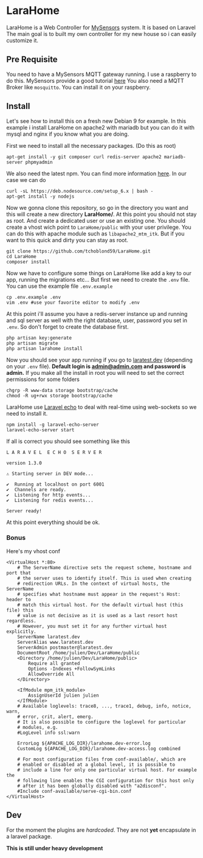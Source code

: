  # LaraHome

LaraHome is a Web Controller for [MySensors](https://www.mysensors.org/) system. It is based on Laravel
The main goal is to built my own controller for my new house so i can easily customize it.

## Pre Requisite

You need to have a MySensors MQTT gateway running. I use a raspberry to do this. MySensors provide a good tutorial [here](https://www.mysensors.org/build/raspberry)
You also need a MQTT Broker like ``mosquitto``. You can install it on your raspberry. 

## Install

Let's see how to install this on a fresh new Debian 9 for example. In this example i install LaraHome on apache2 with mariadb but you can do it with mysql and nginx if you know what you are doing.

First we need to install all the necessary packages. (Do this as root)

```
apt-get install -y git composer curl redis-server apache2 mariadb-server phpmyadmin
```
 We also need the latest npm. You can find more information [here](https://nodejs.org/en/download/package-manager/). In our case we can do
```
curl -sL https://deb.nodesource.com/setup_6.x | bash -
apt-get install -y nodejs
```

Now we gonna clone this repository, so go in the directory you want and this will create a new directory **LaraHome/**. At this point you should not stay as root. And create a dedicated user or use an existing one.
You should create a vhost wich point to ``LaraHome/public`` with your user privilege. You can do this with apache module such as ``libapache2_mtm_itk``. But if you want to this quick and dirty you can stay as root.

```
git clone https://github.com/tchoblond59/LaraHome.git
cd LaraHome
composer install
```

Now we have to configure some things on LaraHome like add a key to our app, running the migrations etc...
But first we need to create the ``.env`` file. You can use the example file ``.env.example``

```
cp .env.example .env
vim .env #use your favorite editor to modify .env
```

At this point i'll assume you have a redis-server instance up and running and sql server as well with the right database, user, password you set in ``.env``. So don't forget to create the database first.

```
php artisan key:generate
php artisan migrate
php artisan larahome install
```

Now you should see your app running if you go to [laratest.dev](http://laratest.dev) (depending on your ``.env`` file). **Default login is admin@admin.com and password is admin.**
If you make all the install in root you will need to set the correct permissions for some folders
```
chgrp -R www-data storage bootstrap/cache
chmod -R ug+rwx storage bootstrap/cache
```

LaraHome use [Laravel echo](https://laravel.com/docs/5.4/broadcasting#installing-laravel-echo) to deal with real-time using web-sockets so we need to install it.

```
npm install -g laravel-echo-server
laravel-echo-server start
```
If all is correct you should see something like this
```
L A R A V E L  E C H O  S E R V E R

version 1.3.0

⚠ Starting server in DEV mode...

✔  Running at localhost on port 6001
✔  Channels are ready.
✔  Listening for http events...
✔  Listening for redis events...

Server ready!
```
At this point everything should be ok.

### Bonus
Here's my vhost conf
```
<VirtualHost *:80>
	# The ServerName directive sets the request scheme, hostname and port that
	# the server uses to identify itself. This is used when creating
	# redirection URLs. In the context of virtual hosts, the ServerName
	# specifies what hostname must appear in the request's Host: header to
	# match this virtual host. For the default virtual host (this file) this
	# value is not decisive as it is used as a last resort host regardless.
	# However, you must set it for any further virtual host explicitly.
	ServerName laratest.dev
	ServerAlias www.laratest.dev
	ServerAdmin postmaster@laratest.dev
	DocumentRoot /home/julien/Dev/LaraHome/public
	<Directory /home/julien/Dev/LaraHome/public>
		Require all granted
		Options -Indexes +FollowSymLinks
		AllowOverride All
	</Directory>
	
	<IfModule mpm_itk_module>
		AssignUserId julien julien
	</IfModule>
	# Available loglevels: trace8, ..., trace1, debug, info, notice, warn,
	# error, crit, alert, emerg.
	# It is also possible to configure the loglevel for particular
	# modules, e.g.
	#LogLevel info ssl:warn

	ErrorLog ${APACHE_LOG_DIR}/larahome.dev-error.log
	CustomLog ${APACHE_LOG_DIR}/larahome.dev-access.log combined

	# For most configuration files from conf-available/, which are
	# enabled or disabled at a global level, it is possible to
	# include a line for only one particular virtual host. For example the
	# following line enables the CGI configuration for this host only
	# after it has been globally disabled with "a2disconf".
	#Include conf-available/serve-cgi-bin.conf
</VirtualHost>

```

## Dev

For the moment the plugins are *hardcoded*. They are not **yet** encapsulate in a laravel package.

**This is still under heavy development**
